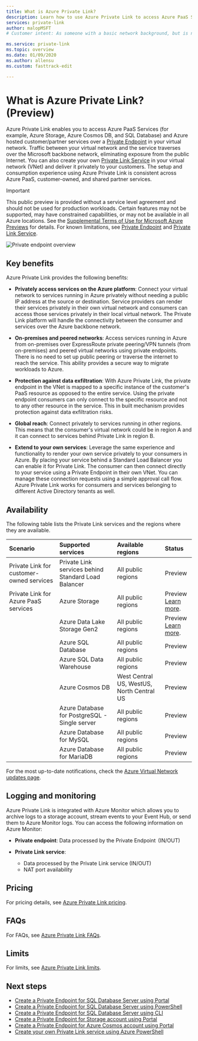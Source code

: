 ```yaml
---
title: What is Azure Private Link?
description: Learn how to use Azure Private Link to access Azure PaaS Services (for example, Azure Storage and SQL Database) and Azure hosted customer/partner services over a Private Endpoint in your virtual network.
services: private-link
author: malopMSFT
# Customer intent: As someone with a basic network background, but is new to Azure, I want to understand the capabilities of Azure Private Link so that I can securely connect to my Azure PaaS services within the virtual network.

ms.service: private-link
ms.topic: overview
ms.date: 01/09/2020
ms.author: allensu
ms.custom: fasttrack-edit

---
```

# What is Azure Private Link? (Preview)
Azure Private Link enables you to access Azure PaaS Services (for example, Azure Storage, Azure Cosmos DB, and SQL Database) and Azure hosted customer/partner services over a [Private Endpoint](private-endpoint-overview.md) in your virtual network. Traffic between your virtual network and the service traverses over the Microsoft backbone network, eliminating exposure from the public Internet. You can also create your own [Private Link Service](private-link-service-overview.md) in your virtual network (VNet) and deliver it privately to your customers. The setup and consumption experience using Azure Private Link is consistent across Azure PaaS, customer-owned, and shared partner services.

> [!IMPORTANT]
> This public preview is provided without a service level agreement and should not be used for production workloads. Certain features may not be supported, may have constrained capabilities, or may not be available in all Azure locations. See the [Supplemental Terms of Use for Microsoft Azure Previews](https://azure.microsoft.com/support/legal/preview-supplemental-terms/) for details. For known limitations, see [Private Endpoint](private-endpoint-overview.md#limitations) and [Private Link Service](private-link-service-overview.md#limitations).


![Private endpoint overview](media/private-link-overview/private-endpoint.png)

## Key benefits
Azure Private Link provides the following benefits:  
- **Privately access services on the Azure platform**: Connect your virtual network to services running in Azure privately without needing a public IP address at the source or destination. Service providers can render their services privately in their own virtual network and consumers can access those services privately in their local virtual network. The Private Link platform will handle the connectivity between the consumer and services over the Azure backbone network. 
 
- **On-premises and peered networks**: Access services running in Azure from on-premises over ExpressRoute private peering/VPN tunnels (from on-premises) and peered virtual networks using private endpoints. There is no need to set up public peering or traverse the internet to reach the service. This ability provides a secure way to migrate workloads to Azure.
 
- **Protection against data exfiltration**:  With Azure Private Link, the private endpoint in the VNet is mapped to a specific instance of the customer's PaaS resource as opposed to the entire service. Using the private endpoint consumers can only connect to the specific resource and not to any other resource in the service. This in built mechanism provides protection against data exfiltration risks. 
 
- **Global reach**: Connect privately to services running in other regions. This means that the consumer's virtual network could be in region A and it can connect to services behind Private Link in region B.  
 
- **Extend to your own services**: Leverage the same experience and functionality to render your own service privately to your consumers in Azure. By placing your service behind a Standard Load Balancer you can enable it for Private Link. The consumer can then connect directly to your service using a Private Endpoint in their own VNet. You can manage these connection requests using a simple approval call flow. Azure Private Link works for consumers and services belonging to different Active Directory tenants as well. 

## Availability 
 The following table lists the Private Link services and the regions where they are available. 

|Scenario  |Supported services  |Available regions | Status  |
|:---------|:-------------------|:-----------------|:--------|
|Private Link for customer-owned services|Private Link services behind Standard Load Balancer | All public regions  | Preview  |
|Private Link for Azure PaaS services   | Azure Storage        |  All public regions      | Preview <br/> [Learn more](/azure/storage/common/storage-private-endpoints).  |
|  | Azure Data Lake Storage Gen2        |  All public regions      | Preview <br/> [Learn more](/azure/storage/common/storage-private-endpoints).  |
|  |  Azure SQL Database         | All public regions      |   Preview      |
||Azure SQL Data Warehouse| All public regions |Preview|
||Azure Cosmos DB| West Central US, WestUS, North Central US |Preview|
|  |  Azure Database for PostgreSQL - Single server         | All public regions      |   Preview      |
|  |  Azure Database for MySQL         | All public regions      |   Preview      |
|  |  Azure Database for MariaDB         | All public regions      |   Preview      |

For the most up-to-date notifications, check the [Azure Virtual Network updates page](https://azure.microsoft.com/updates/?product=virtual-network).

## Logging and monitoring

Azure Private Link is integrated with Azure Monitor which allows you to archive logs to a storage account, stream events to your Event Hub, or send them to Azure Monitor logs. You can access the following information on Azure Monitor: 
- **Private endpoint**: Data processed by the Private Endpoint  (IN/OUT)
 
- **Private Link service**:
    - Data processed by the Private Link service (IN/OUT)
    - NAT port availability  
 
## Pricing   
For pricing details, see [Azure Private Link pricing](https://azure.microsoft.com/pricing/details/private-link/).
 
## FAQs  
For FAQs, see [Azure Private Link FAQs](private-link-faq.md).
 
## Limits  
For limits, see [Azure Private Link limits](../azure-resource-manager/management/azure-subscription-service-limits.md#private-link-limits).

## Next steps
- [Create a Private Endpoint for SQL Database Server using Portal ](create-private-endpoint-portal.md)
- [Create a Private Endpoint for SQL Database Server using PowerShell ](create-private-endpoint-powershell.md)
- [Create a Private Endpoint for SQL Database Server using CLI ](create-private-endpoint-cli.md)
- [Create a Private Endpoint for Storage account using Portal ](create-private-endpoint-storage-portal.md)
- [Create a Private Endpoint for Azure Cosmos account using Portal ](../cosmos-db/how-to-configure-private-endpoints.md)
- [Create your own Private Link service using Azure PowerShell](create-private-link-service-powershell.md)


 
